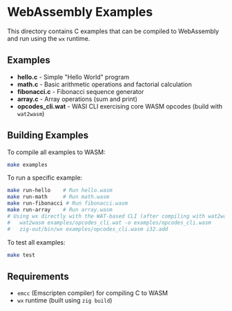 # WebAssembly Examples

This directory contains C examples that can be compiled to WebAssembly and run using the `wx` runtime.

## Examples

- **hello.c** - Simple "Hello World" program
- **math.c** - Basic arithmetic operations and factorial calculation  
- **fibonacci.c** - Fibonacci sequence generator
- **array.c** - Array operations (sum and print)
- **opcodes_cli.wat** - WASI CLI exercising core WASM opcodes (build with `wat2wasm`)

## Building Examples

To compile all examples to WASM:
```bash
make examples
```

To run a specific example:
```bash
make run-hello    # Run hello.wasm
make run-math     # Run math.wasm  
make run-fibonacci # Run fibonacci.wasm
make run-array    # Run array.wasm
# Using wx directly with the WAT-based CLI (after compiling with wat2wasm):
#   wat2wasm examples/opcodes_cli.wat -o examples/opcodes_cli.wasm
#   zig-out/bin/wx examples/opcodes_cli.wasm i32.add
```

To test all examples:
```bash
make test
```

## Requirements

- `emcc` (Emscripten compiler) for compiling C to WASM
- `wx` runtime (built using `zig build`)
